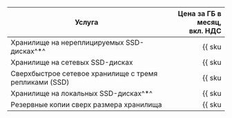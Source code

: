 | Услуга                                                 | Цена за ГБ в месяц,<br>вкл. НДС                                        |
| --- | --: |
| Хранилище на нереплицируемых SSD-дисках^*^             | {{ sku|RUB|mdb.cluster.network-ssd-nonreplicated.redis|month|string }} |
| Хранилище на сетевых SSD-дисках                        | {{ sku|RUB|mdb.cluster.network-nvme.redis|month|string }}              |
| Сверхбыстрое сетевое хранилище с тремя репликами (SSD) | {{ sku|RUB|mdb.cluster.network-ssd-io-m3.redis|month|string }}         |
| Хранилище на локальных SSD-дисках^*^                   | {{ sku|RUB|mdb.cluster.local-nvme.redis|month|string }}                |
| Резервные копии сверх размера хранилища                | {{ sku|RUB|mdb.cluster.redis.backup|month|string }}                    |

